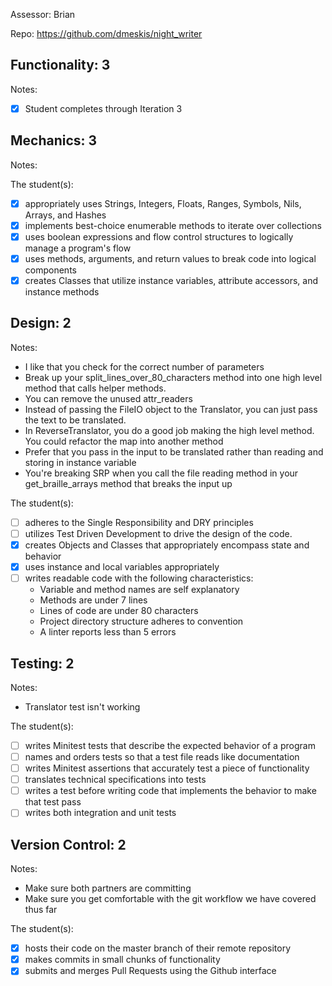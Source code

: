 Assessor: Brian

Repo: https://github.com/dmeskis/night_writer

## Functionality: 3

Notes:

- [x] Student completes through Iteration 3

## Mechanics: 3

Notes:

The student(s):

- [x] appropriately uses Strings, Integers, Floats, Ranges, Symbols, Nils, Arrays, and Hashes
- [x] implements best-choice enumerable methods to iterate over collections
- [x] uses boolean expressions and flow control structures to logically manage a program's flow
- [x] uses methods, arguments, and return values to break code into logical components
- [x] creates Classes that utilize instance variables, attribute accessors, and instance methods

## Design: 2

Notes:

* I like that you check for the correct number of parameters
* Break up your split_lines_over_80_characters method into one high level method that calls helper methods.
* You can remove the unused attr_readers
* Instead of passing the FileIO object to the Translator, you can just pass the text to be translated.
* In ReverseTranslator, you do a good job making the high level method. You could refactor the map into another method
* Prefer that you pass in the input to be translated rather than reading and storing in instance variable
* You're breaking SRP when you call the file reading method in your get_braille_arrays method that breaks the input up

The student(s):

- [ ] adheres to the Single Responsibility and DRY principles
- [ ] utilizes Test Driven Development to drive the design of the code.
- [x] creates Objects and Classes that appropriately encompass state and behavior
- [x] uses instance and local variables appropriately
- [ ] writes readable code with the following characteristics:
    * Variable and method names are self explanatory
    * Methods are under 7 lines
    * Lines of code are under 80 characters
    * Project directory structure adheres to convention
    * A linter reports less than 5 errors

## Testing: 2

Notes:

* Translator test isn't working

The student(s):

- [ ] writes Minitest tests that describe the expected behavior of a program
- [ ] names and orders tests so that a test file reads like documentation
- [ ] writes Minitest assertions that accurately test a piece of functionality
- [ ] translates technical specifications into tests
- [ ] writes a test before writing code that implements the behavior to make that test pass
- [ ] writes both integration and unit tests

## Version Control: 2

Notes:

* Make sure both partners are committing
* Make sure you get comfortable with the git workflow we have covered thus far

The student(s):

- [x] hosts their code on the master branch of their remote repository
- [x] makes commits in small chunks of functionality
- [x] submits and merges Pull Requests using the Github interface
